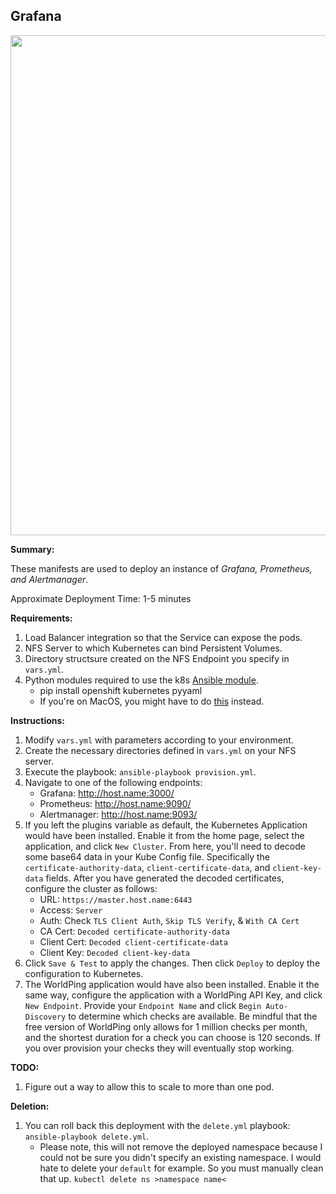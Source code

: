 ## Grafana

<p align="center">
  <img src="https://raw.githubusercontent.com/zimmertr/Kubernetes-Manifests/master/Grafana/screenshot.png" width="800">
</p>

**Summary:**

These manifests are used to deploy an instance of *Grafana, Prometheus, and Alertmanager*. 

Approximate Deployment Time: 1-5 minutes

**Requirements:**  

1. Load Balancer integration so that the Service can expose the pods.
2. NFS Server to which Kubernetes can bind Persistent Volumes.
3. Directory structsure created on the NFS Endpoint you specify in `vars.yml`.
4. Python modules required to use the k8s [Ansible module](https://docs.ansible.com/ansible/latest/modules/k8s_module.html).    
    * pip install openshift kubernetes pyyaml 
    * If you're on MacOS, you might have to do [this](https://github.com/ansible/ansible/issues/43637#issuecomment-443495763) instead.

**Instructions:**  

1. Modify `vars.yml` with parameters according to your environment.
2. Create the necessary directories defined in `vars.yml` on your NFS server.
3. Execute the playbook: `ansible-playbook provision.yml`.  
4. Navigate to one of the following endpoints:
    * Grafana: http://host.name:3000/
    * Prometheus: http://host.name:9090/
    * Alertmanager: http://host.name:9093/
5. If you left the plugins variable as default, the Kubernetes Application would have been installed. Enable it from the home page, select the application, and click `New Cluster`. From here, you'll need to decode some base64 data in your Kube Config file. Specifically the `certificate-authority-data`, `client-certificate-data`, and `client-key-data` fields. After you have generated the decoded certificates, configure the cluster as follows:
    * URL: `https://master.host.name:6443`
    * Access: `Server`
    * Auth: Check `TLS Client Auth`, `Skip TLS Verify`, & `With CA Cert`
    * CA Cert: `Decoded certificate-authority-data`
    * Client Cert: `Decoded client-certificate-data`
    * Client Key: `Decoded client-key-data`
6. Click `Save & Test` to apply the changes. Then click `Deploy` to deploy the configuration to Kubernetes. 
7. The WorldPing application would have also been installed. Enable it the same way, configure the application with a WorldPing API Key, and click `New Endpoint`. Provide your `Endpoint Name` and click `Begin Auto-Discovery` to determine which checks are available. Be mindful that the free version of WorldPing only allows for 1 million checks per month, and the shortest duration for a check you can choose is 120 seconds. If you over provision your checks they will eventually stop working. 

**TODO:**

1. Figure out a way to allow this to scale to more than one pod.

**Deletion:**  

1. You can roll back this deployment with the `delete.yml` playbook: `ansible-playbook delete.yml`.
    * Please note, this will not remove the deployed namespace because I could not be sure you didn't specify an existing namespace. I would hate to delete your `default` for example. So you must manually clean that up. `kubectl delete ns >namespace name<`
